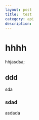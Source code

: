 ```yaml
---
layout: post
title:  test    
category: api
description: 
---
```


# hhhh

hhjasdsa;

## ddd

sda

### sdad
asdada
